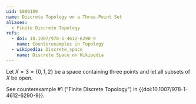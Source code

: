 ```yaml
---
uid: S000189
name: Discrete Topology on a Three-Point Set
aliases:
  - Finite Discrete Topology
refs:
  - doi: 10.1007/978-1-4612-6290-9
    name: Counterexamples in Topology
  - wikipedia: Discrete_space
    name: Discrete Space on Wikipedia
---
```

Let $X=3=\{0,1,2\}$ be a space containing three points and
let all subsets of $X$ be open.

See counterexample #1 ("Finite Discrete Topology")
in {{doi:10.1007/978-1-4612-6290-9}}.
